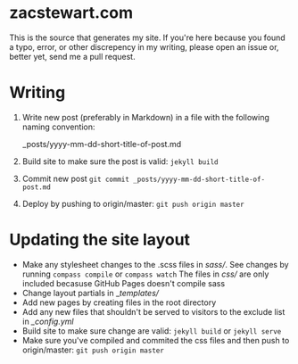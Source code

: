 # zacstewart.com

This is the source that generates my site. If you're here because you found a
typo, error, or other discrepency in my writing, please open an issue or,
better yet, send me a pull request.

# Writing

1. Write new post (preferably in Markdown) in a file with the following naming convention:

    _posts/yyyy-mm-dd-short-title-of-post.md

2. Build site to make sure the post is valid: `jekyll build`
3. Commit new post `git commit _posts/yyyy-mm-dd-short-title-of-post.md`
4. Deploy by pushing to origin/master: `git push origin master`

# Updating the site layout

* Make any stylesheet changes to the .scss files in _sass/_. See changes by
  running `compass compile` or `compass watch` The files in _css/_ are only
  included becasuse GitHub Pages doesn't compile sass
* Change layout partials in __templates/_
* Add new pages by creating files in the root directory
* Add any new files that shouldn't be served to visitors to the exclude list in
  _\_config.yml_
* Build site to make sure change are valid: `jekyll build` or `jekyll serve`
* Make sure you've compiled and commited the css files and then push to
  origin/master: `git push origin master`

